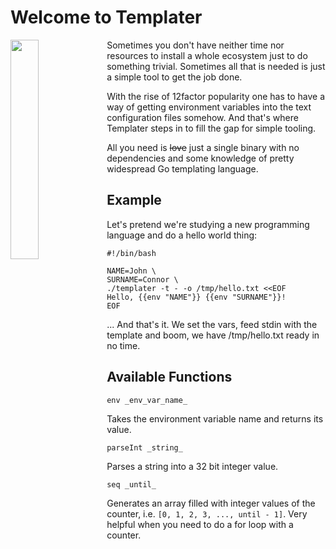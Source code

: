 # Welcome to Templater

<img src="http://www.pvhc.net/img88/zxoslhbbhxtzqxydlosb.png" align="left" width="30%" />
Sometimes you don't have neither time nor resources to install a whole
ecosystem just to do something trivial. Sometimes all that is needed is
just a simple tool to get the job done.

With the rise of 12factor popularity one has to have a way of getting
environment variables into the text configuration files somehow. And
that's where Templater steps in to fill the gap for simple tooling.

All you need is ~~love~~ just a single binary with no dependencies and
some knowledge of pretty widespread Go templating language.

## Example

Let's pretend we're studying a new programming language and do a hello
world thing:

    #!/bin/bash

    NAME=John \
    SURNAME=Connor \
    ./templater -t - -o /tmp/hello.txt <<EOF
    Hello, {{env "NAME"}} {{env "SURNAME"}}!
    EOF

... And that's it. We set the vars, feed stdin with the template and
boom, we have /tmp/hello.txt ready in no time.

## Available Functions

`env _env_var_name_`

Takes the environment variable name and returns its value.

`parseInt _string_`

Parses a string into a 32 bit integer value.

`seq _until_`

Generates an array filled with integer values of the counter, i.e.
`[0, 1, 2, 3, ..., until - 1]`. Very helpful when you need to do a for
loop with a counter.
